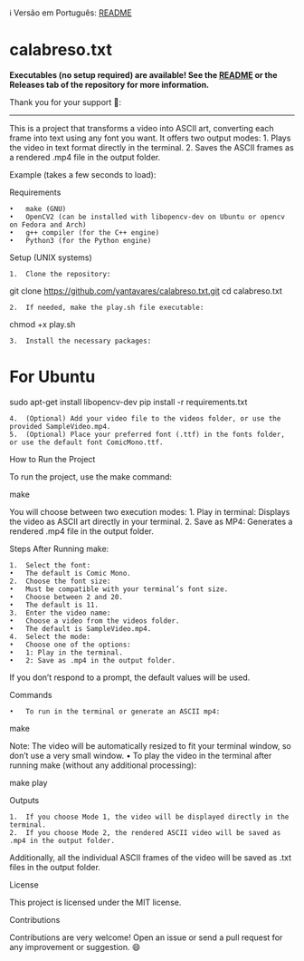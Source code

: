 ℹ️ Versão em Português: [README](README.md)

# calabreso.txt

**Executables (no setup required) are available! See the [README](app/README_EN) or the Releases tab of the repository for more information.**

Thank you for your support 🌠:

---

This is a project that transforms a video into ASCII art, converting each frame into text using any font you want. It offers two output modes:
	1.	Plays the video in text format directly in the terminal.
	2.	Saves the ASCII frames as a rendered .mp4 file in the output folder.

Example (takes a few seconds to load):

Requirements

	•	make (GNU)
	•	OpenCV2 (can be installed with libopencv-dev on Ubuntu or opencv on Fedora and Arch)
	•	g++ compiler (for the C++ engine)
	•	Python3 (for the Python engine)

Setup (UNIX systems)

	1.	Clone the repository:

  git clone https://github.com/yantavares/calabreso.txt.git
  cd calabreso.txt

	2.	If needed, make the play.sh file executable:

  chmod +x play.sh

	3.	Install the necessary packages:

   # For Ubuntu
   sudo apt-get install libopencv-dev
   pip install -r requirements.txt

	4.	(Optional) Add your video file to the videos folder, or use the provided SampleVideo.mp4.
	5.	(Optional) Place your preferred font (.ttf) in the fonts folder, or use the default font ComicMono.ttf.

How to Run the Project

To run the project, use the make command:

   make

You will choose between two execution modes:
	1.	Play in terminal: Displays the video as ASCII art directly in your terminal.
	2.	Save as MP4: Generates a rendered .mp4 file in the output folder.

Steps After Running make:

	1.	Select the font:
	•	The default is Comic Mono.
	2.	Choose the font size:
	•	Must be compatible with your terminal’s font size.
	•	Choose between 2 and 20.
	•	The default is 11.
	3.	Enter the video name:
	•	Choose a video from the videos folder.
	•	The default is SampleVideo.mp4.
	4.	Select the mode:
	•	Choose one of the options:
	•	1: Play in the terminal.
	•	2: Save as .mp4 in the output folder.

If you don’t respond to a prompt, the default values will be used.

Commands

	•	To run in the terminal or generate an ASCII mp4:

   make

Note: The video will be automatically resized to fit your terminal window, so don’t use a very small window.
	•	To play the video in the terminal after running make (without any additional processing):

   make play

Outputs

	1.	If you choose Mode 1, the video will be displayed directly in the terminal.
	2.	If you choose Mode 2, the rendered ASCII video will be saved as .mp4 in the output folder.

Additionally, all the individual ASCII frames of the video will be saved as .txt files in the output folder.

License

This project is licensed under the MIT license.

Contributions

Contributions are very welcome! Open an issue or send a pull request for any improvement or suggestion. 😄